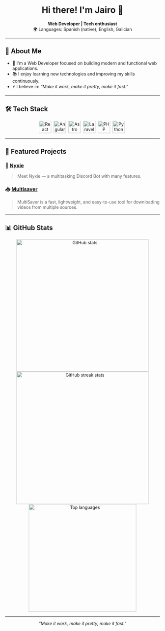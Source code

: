 <h1 align="center">Hi there! I'm Jairo 👋</h1>

<p align="center">
  <strong>Web Developer | Tech enthusiast</strong><br/>
  🌍 Languages: Spanish (native), English, Galician
</p>

---

## 🧠 About Me

- 💼 I'm a Web Developer focused on building modern and functional web applications.
- 📚 I enjoy learning new technologies and improving my skills continuously.
- ⚡ I believe in: <i>"Make it work, make it pretty, make it fast."</i>

---

## 🛠 Tech Stack

<div align="center">
  <img src="https://cdn.jsdelivr.net/gh/devicons/devicon/icons/react/react-original.svg" title="React" alt="React" width="40" height="40"/>&nbsp;
  <img src="https://cdn.jsdelivr.net/gh/devicons/devicon/icons/angularjs/angularjs-original.svg" title="Angular" alt="Angular" width="40" height="40"/>&nbsp;
  <img src="https://cdn.jsdelivr.net/gh/devicons/devicon/icons/astro/astro-original.svg" title="Astro" alt="Astro" width="40" height="40"/>&nbsp;
  <img src="https://cdn.jsdelivr.net/gh/devicons/devicon/icons/laravel/laravel-plain.svg" title="Laravel" alt="Laravel" width="40" height="40"/>&nbsp;
  <img src="https://cdn.jsdelivr.net/gh/devicons/devicon/icons/php/php-original.svg" title="PHP" alt="PHP" width="40" height="40"/>&nbsp;
  <img src="https://cdn.jsdelivr.net/gh/devicons/devicon/icons/python/python-original.svg" title="Python" alt="Python" width="40" height="40"/>&nbsp;
</div>

---

## 🚀 Featured Projects

### 🤖 [Nyxie](https://github.com/JairoMS27/Nyxie)
> Meet Nyxie — a multitasking Discord Bot with many features.

### 📥 [Multisaver](https://github.com/JairoMS27/multisaver)
> MultiSaver is a fast, lightweight, and easy-to-use tool for downloading videos from multiple sources.  

---

## 📊 GitHub Stats

<div align="center">

  <img src="https://github-readme-stats.vercel.app/api?username=JairoMS27&show_icons=true&theme=graywhite&hide_border=true&count_private=true" width="430" alt="GitHub stats"/>

  <img src="https://github-readme-streak-stats.herokuapp.com?user=JairoMS27&theme=graywhite&hide_border=true" width="430" alt="GitHub streak stats"/>

  <img src="https://github-readme-stats.vercel.app/api/top-langs/?username=JairoMS27&layout=compact&theme=graywhite&hide_border=true" width="350" alt="Top languages"/>
</div>

---

<p align="center">
  <i>"Make it work, make it pretty, make it fast."</i>
</p>
